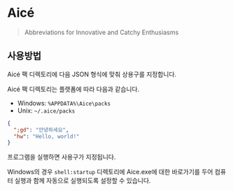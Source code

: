 # Aicé
 
> Abbreviations for Innovative and Catchy Enthusiasms

## 사용방법

Aicé 팩 디렉토리에 다음 JSON 형식에 맞춰 상용구를 지정합니다.

Aicé 팩 디렉토리는 플랫폼에 따라 다음과 같습니다.

* Windows: `%APPDATA%\Aice\packs`
* Unix: `~/.aice/packs`

```json
{
  ";gd": "안녕하세요",
  "hw": "Hello, world!"
}
```

프로그램을 실행하면 사용구가 지정됩니다.

Windows의 경우 `shell:startup` 디렉토리에 Aice.exe에 대한 바로가기를 두어
컴퓨터 실행과 함께 자동으로 실행되도록 설정할 수 있습니다.
